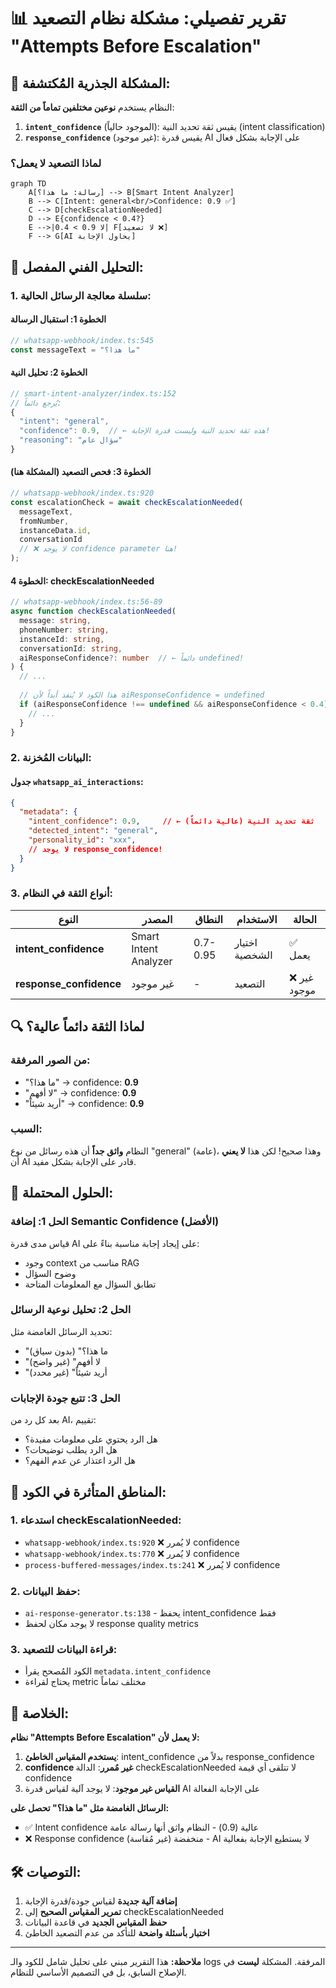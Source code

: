 # 📊 تقرير تفصيلي: مشكلة نظام التصعيد "Attempts Before Escalation"

## 🔴 **المشكلة الجذرية المُكتشفة:**

النظام يستخدم **نوعين مختلفين تماماً من الثقة**:

1. **`intent_confidence`** (الموجود حالياً): يقيس ثقة تحديد النية (intent classification)
2. **`response_confidence`** (غير موجود): يقيس قدرة AI على الإجابة بشكل فعال

### **لماذا التصعيد لا يعمل؟**

```mermaid
graph TD
    A[رسالة: ما هذا؟] --> B[Smart Intent Analyzer]
    B --> C[Intent: general<br/>Confidence: 0.9 ✅]
    C --> D[checkEscalationNeeded]
    D --> E{confidence < 0.4?}
    E -->|لا 0.9 > 0.4| F[لا تصعيد ❌]
    F --> G[AI يحاول الإجابة]
```

## 📝 **التحليل الفني المفصل:**

### **1. سلسلة معالجة الرسائل الحالية:**

#### **الخطوة 1: استقبال الرسالة**
```typescript
// whatsapp-webhook/index.ts:545
const messageText = "ما هذا؟"
```

#### **الخطوة 2: تحليل النية**
```typescript
// smart-intent-analyzer/index.ts:152
// يُرجع دائماً:
{
  "intent": "general",
  "confidence": 0.9,  // ← هذه ثقة تحديد النية وليست قدرة الإجابة!
  "reasoning": "سؤال عام"
}
```

#### **الخطوة 3: فحص التصعيد (المشكلة هنا)**
```typescript
// whatsapp-webhook/index.ts:920
const escalationCheck = await checkEscalationNeeded(
  messageText,
  fromNumber,
  instanceData.id,
  conversationId
  // ❌ لا يوجد confidence parameter هنا!
);
```

#### **الخطوة 4: checkEscalationNeeded**
```typescript
// whatsapp-webhook/index.ts:56-89
async function checkEscalationNeeded(
  message: string, 
  phoneNumber: string,
  instanceId: string,
  conversationId: string,
  aiResponseConfidence?: number  // ← دائماً undefined!
) {
  // ...
  
  // هذا الكود لا يُنفذ أبداً لأن aiResponseConfidence = undefined
  if (aiResponseConfidence !== undefined && aiResponseConfidence < 0.4) {
    // ...
  }
}
```

### **2. البيانات المُخزنة:**

#### **جدول `whatsapp_ai_interactions`:**
```json
{
  "metadata": {
    "intent_confidence": 0.9,     // ← ثقة تحديد النية (عالية دائماً)
    "detected_intent": "general",
    "personality_id": "xxx",
    // لا يوجد response_confidence!
  }
}
```

### **3. أنواع الثقة في النظام:**

| النوع | المصدر | النطاق | الاستخدام | الحالة |
|------|--------|--------|-----------|--------|
| **intent_confidence** | Smart Intent Analyzer | 0.7-0.95 | اختيار الشخصية | ✅ يعمل |
| **response_confidence** | غير موجود | - | التصعيد | ❌ غير موجود |

## 🔍 **لماذا الثقة دائماً عالية؟**

### **من الصور المرفقة:**
- "ما هذا؟" → confidence: **0.9**
- "لا أفهم" → confidence: **0.9**
- "أريد شيئاً" → confidence: **0.9**

### **السبب:**
النظام **واثق جداً** أن هذه رسائل من نوع "general" (عامة)، وهذا صحيح! 
لكن هذا **لا يعني** أن AI قادر على الإجابة بشكل مفيد.

## 🎯 **الحلول المحتملة:**

### **الحل 1: إضافة Semantic Confidence (الأفضل)**
قياس مدى قدرة AI على إيجاد إجابة مناسبة بناءً على:
- وجود context مناسب من RAG
- وضوح السؤال
- تطابق السؤال مع المعلومات المتاحة

### **الحل 2: تحليل نوعية الرسائل**
تحديد الرسائل الغامضة مثل:
- "ما هذا؟" (بدون سياق)
- "لا أفهم" (غير واضح)
- "أريد شيئاً" (غير محدد)

### **الحل 3: تتبع جودة الإجابات**
بعد كل رد من AI، تقييم:
- هل الرد يحتوي على معلومات مفيدة؟
- هل الرد يطلب توضيحات؟
- هل الرد اعتذار عن عدم الفهم؟

## 🚨 **المناطق المتأثرة في الكود:**

### **1. استدعاء checkEscalationNeeded:**
- `whatsapp-webhook/index.ts:920` ❌ لا يُمرر confidence
- `whatsapp-webhook/index.ts:770` ❌ لا يُمرر confidence
- `process-buffered-messages/index.ts:241` ❌ لا يُمرر confidence

### **2. حفظ البيانات:**
- `ai-response-generator.ts:138` - يحفظ intent_confidence فقط
- لا يوجد مكان لحفظ response quality metrics

### **3. قراءة البيانات للتصعيد:**
- الكود المُصحح يقرأ `metadata.intent_confidence`
- يحتاج لقراءة metric مختلف تماماً

## 📌 **الخلاصة:**

**نظام "Attempts Before Escalation" لا يعمل لأن:**

1. **يستخدم المقياس الخاطئ**: intent_confidence بدلاً من response_confidence
2. **confidence غير مُمرر**: الدالة checkEscalationNeeded لا تتلقى أي قيمة confidence
3. **القياس غير موجود**: لا يوجد آلية لقياس قدرة AI على الإجابة الفعالة

**الرسائل الغامضة مثل "ما هذا؟" تحصل على:**
- ✅ Intent confidence عالية (0.9) - النظام واثق أنها رسالة عامة
- ❌ Response confidence منخفضة (غير مُقاسة) - AI لا يستطيع الإجابة بفعالية

## 🛠️ **التوصيات:**

1. **إضافة آلية جديدة** لقياس جودة/قدرة الإجابة
2. **تمرير المقياس الصحيح** إلى checkEscalationNeeded
3. **حفظ المقياس الجديد** في قاعدة البيانات
4. **اختبار بأسئلة واضحة** للتأكد من عدم التصعيد الخاطئ

---

**ملاحظة:** هذا التقرير مبني على تحليل شامل للكود والـ logs المرفقة. المشكلة **ليست** في الإصلاح السابق، بل في التصميم الأساسي للنظام.